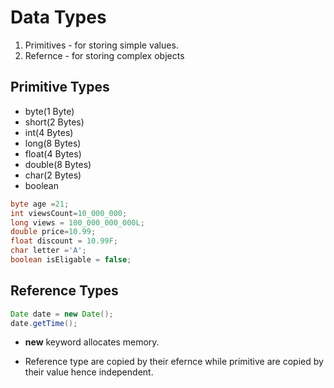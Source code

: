 # Data Types

1. Primitives - for storing simple values.
2. Refernce - for storing complex objects

## Primitive Types
- byte(1 Byte)
- short(2 Bytes)
- int(4 Bytes)
- long(8 Bytes)
- float(4 Bytes)
- double(8 Bytes)
- char(2 Bytes)
- boolean

```Java
byte age =21;
int viewsCount=10_000_000;
long views = 100_000_000_000L;
double price=10.99;
float discount = 10.99F;
char letter ='A';
boolean isEligable = false;
```

## Reference Types

```Java
Date date = new Date();
date.getTime();
```

- **new** keyword allocates memory.

- Reference type are copied by their efernce while primitive are copied by their value hence independent.